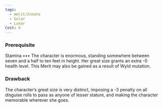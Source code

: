 ```yaml
---
tags:
  - merit/Innate
  - Solar
  - Lunar
Cost: 4
---
```


### Prerequisite
Stamina •••
The character is enormous, standing somewhere between seven and a half to ten feet in height. Her great size grants an extra -0 health level. This Merit may also be gained as a result of Wyld mutation.
### Drawback
The character’s great size is very distinct, imposing a -3 penalty on all disguise rolls to pass as anyone of lesser stature, and making the character memorable wherever she goes.